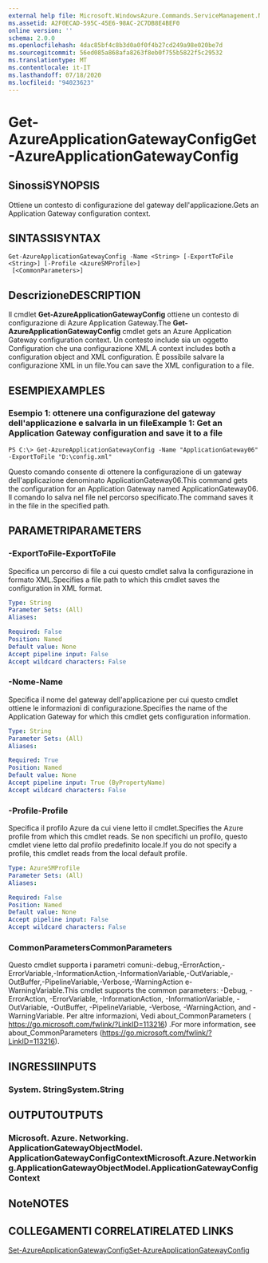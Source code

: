 ```yaml
---
external help file: Microsoft.WindowsAzure.Commands.ServiceManagement.Network.dll-Help.xml
ms.assetid: A2F0ECAD-595C-45E6-98AC-2C7DB8E4BEF0
online version: ''
schema: 2.0.0
ms.openlocfilehash: 4dac85bf4c8b3d0a0f0f4b27cd249a98e020be7d
ms.sourcegitcommit: 56ed085a868afa8263f8eb0f755b5822f5c29532
ms.translationtype: MT
ms.contentlocale: it-IT
ms.lasthandoff: 07/18/2020
ms.locfileid: "94023623"
---
```

# <span data-ttu-id="b1b74-101">Get-AzureApplicationGatewayConfig</span><span class="sxs-lookup"><span data-stu-id="b1b74-101">Get-AzureApplicationGatewayConfig</span></span>

## <span data-ttu-id="b1b74-102">Sinossi</span><span class="sxs-lookup"><span data-stu-id="b1b74-102">SYNOPSIS</span></span>
<span data-ttu-id="b1b74-103">Ottiene un contesto di configurazione del gateway dell'applicazione.</span><span class="sxs-lookup"><span data-stu-id="b1b74-103">Gets an Application Gateway configuration context.</span></span>

## <span data-ttu-id="b1b74-104">SINTASSI</span><span class="sxs-lookup"><span data-stu-id="b1b74-104">SYNTAX</span></span>

```
Get-AzureApplicationGatewayConfig -Name <String> [-ExportToFile <String>] [-Profile <AzureSMProfile>]
 [<CommonParameters>]
```

## <span data-ttu-id="b1b74-105">Descrizione</span><span class="sxs-lookup"><span data-stu-id="b1b74-105">DESCRIPTION</span></span>
<span data-ttu-id="b1b74-106">Il cmdlet **Get-AzureApplicationGatewayConfig** ottiene un contesto di configurazione di Azure Application Gateway.</span><span class="sxs-lookup"><span data-stu-id="b1b74-106">The **Get-AzureApplicationGatewayConfig** cmdlet gets an Azure Application Gateway configuration context.</span></span>
<span data-ttu-id="b1b74-107">Un contesto include sia un oggetto Configuration che una configurazione XML.</span><span class="sxs-lookup"><span data-stu-id="b1b74-107">A context includes both a configuration object and XML configuration.</span></span>
<span data-ttu-id="b1b74-108">È possibile salvare la configurazione XML in un file.</span><span class="sxs-lookup"><span data-stu-id="b1b74-108">You can save the XML configuration to a file.</span></span>

## <span data-ttu-id="b1b74-109">ESEMPI</span><span class="sxs-lookup"><span data-stu-id="b1b74-109">EXAMPLES</span></span>

### <span data-ttu-id="b1b74-110">Esempio 1: ottenere una configurazione del gateway dell'applicazione e salvarla in un file</span><span class="sxs-lookup"><span data-stu-id="b1b74-110">Example 1: Get an Application Gateway configuration and save it to a file</span></span>
```
PS C:\> Get-AzureApplicationGatewayConfig -Name "ApplicationGateway06" -ExportToFile "D:\config.xml"
```

<span data-ttu-id="b1b74-111">Questo comando consente di ottenere la configurazione di un gateway dell'applicazione denominato ApplicationGateway06.</span><span class="sxs-lookup"><span data-stu-id="b1b74-111">This command gets the configuration for an Application Gateway named ApplicationGateway06.</span></span>
<span data-ttu-id="b1b74-112">Il comando lo salva nel file nel percorso specificato.</span><span class="sxs-lookup"><span data-stu-id="b1b74-112">The command saves it in the file in the specified path.</span></span>

## <span data-ttu-id="b1b74-113">PARAMETRI</span><span class="sxs-lookup"><span data-stu-id="b1b74-113">PARAMETERS</span></span>

### <span data-ttu-id="b1b74-114">-ExportToFile</span><span class="sxs-lookup"><span data-stu-id="b1b74-114">-ExportToFile</span></span>
<span data-ttu-id="b1b74-115">Specifica un percorso di file a cui questo cmdlet salva la configurazione in formato XML.</span><span class="sxs-lookup"><span data-stu-id="b1b74-115">Specifies a file path to which this cmdlet saves the configuration in XML format.</span></span>

```yaml
Type: String
Parameter Sets: (All)
Aliases: 

Required: False
Position: Named
Default value: None
Accept pipeline input: False
Accept wildcard characters: False
```

### <span data-ttu-id="b1b74-116">-Nome</span><span class="sxs-lookup"><span data-stu-id="b1b74-116">-Name</span></span>
<span data-ttu-id="b1b74-117">Specifica il nome del gateway dell'applicazione per cui questo cmdlet ottiene le informazioni di configurazione.</span><span class="sxs-lookup"><span data-stu-id="b1b74-117">Specifies the name of the Application Gateway for which this cmdlet gets configuration information.</span></span>

```yaml
Type: String
Parameter Sets: (All)
Aliases: 

Required: True
Position: Named
Default value: None
Accept pipeline input: True (ByPropertyName)
Accept wildcard characters: False
```

### <span data-ttu-id="b1b74-118">-Profile</span><span class="sxs-lookup"><span data-stu-id="b1b74-118">-Profile</span></span>
<span data-ttu-id="b1b74-119">Specifica il profilo Azure da cui viene letto il cmdlet.</span><span class="sxs-lookup"><span data-stu-id="b1b74-119">Specifies the Azure profile from which this cmdlet reads.</span></span> <span data-ttu-id="b1b74-120">Se non specifichi un profilo, questo cmdlet viene letto dal profilo predefinito locale.</span><span class="sxs-lookup"><span data-stu-id="b1b74-120">If you do not specify a profile, this cmdlet reads from the local default profile.</span></span>

```yaml
Type: AzureSMProfile
Parameter Sets: (All)
Aliases: 

Required: False
Position: Named
Default value: None
Accept pipeline input: False
Accept wildcard characters: False
```

### <span data-ttu-id="b1b74-121">CommonParameters</span><span class="sxs-lookup"><span data-stu-id="b1b74-121">CommonParameters</span></span>
<span data-ttu-id="b1b74-122">Questo cmdlet supporta i parametri comuni:-debug,-ErrorAction,-ErrorVariable,-InformationAction,-InformationVariable,-OutVariable,-OutBuffer,-PipelineVariable,-Verbose,-WarningAction e-WarningVariable.</span><span class="sxs-lookup"><span data-stu-id="b1b74-122">This cmdlet supports the common parameters: -Debug, -ErrorAction, -ErrorVariable, -InformationAction, -InformationVariable, -OutVariable, -OutBuffer, -PipelineVariable, -Verbose, -WarningAction, and -WarningVariable.</span></span> <span data-ttu-id="b1b74-123">Per altre informazioni, Vedi about_CommonParameters ( https://go.microsoft.com/fwlink/?LinkID=113216) .</span><span class="sxs-lookup"><span data-stu-id="b1b74-123">For more information, see about_CommonParameters (https://go.microsoft.com/fwlink/?LinkID=113216).</span></span>

## <span data-ttu-id="b1b74-124">INGRESSI</span><span class="sxs-lookup"><span data-stu-id="b1b74-124">INPUTS</span></span>

### <span data-ttu-id="b1b74-125">System. String</span><span class="sxs-lookup"><span data-stu-id="b1b74-125">System.String</span></span>

## <span data-ttu-id="b1b74-126">OUTPUT</span><span class="sxs-lookup"><span data-stu-id="b1b74-126">OUTPUTS</span></span>

### <span data-ttu-id="b1b74-127">Microsoft. Azure. Networking. ApplicationGatewayObjectModel. ApplicationGatewayConfigContext</span><span class="sxs-lookup"><span data-stu-id="b1b74-127">Microsoft.Azure.Networking.ApplicationGatewayObjectModel.ApplicationGatewayConfigContext</span></span>

## <span data-ttu-id="b1b74-128">Note</span><span class="sxs-lookup"><span data-stu-id="b1b74-128">NOTES</span></span>

## <span data-ttu-id="b1b74-129">COLLEGAMENTI CORRELATI</span><span class="sxs-lookup"><span data-stu-id="b1b74-129">RELATED LINKS</span></span>

[<span data-ttu-id="b1b74-130">Set-AzureApplicationGatewayConfig</span><span class="sxs-lookup"><span data-stu-id="b1b74-130">Set-AzureApplicationGatewayConfig</span></span>](./Set-AzureApplicationGatewayConfig.md)


